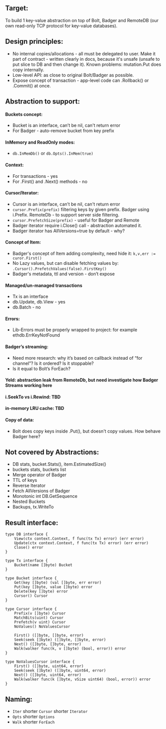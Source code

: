 ## Target: 

To build 1 key-value abstraction on top of Bolt, Badger and RemoteDB (our own read-only TCP protocol for key-value databases).

## Design principles:
- No internal copies/allocations - all must be delegated to user. 
Make it part of contract - written clearly in docs, because it's unsafe (unsafe to put slice to DB and then change it). 
Known problems: mutation.Put does copy internally. 
- Low-level API: as close to original Bolt/Badger as possible.
- Expose concept of transaction - app-level code can .Rollback() or .Commit() at once. 

## Abstraction to support: 

#### Buckets concept:
- Bucket is an interface, can’t be nil, can't return error
- For Badger - auto-remove bucket from key prefix

#### InMemory and ReadOnly modes: 
- `db.InMemDb()` or `db.Opts().InMem(true)` 

#### Context:
- For transactions - yes
- For .First() and .Next() methods - no

#### Cursor/Iterator: 
- Cursor is an interface, can’t be nil, can't return error
- `cursor.Prefix(prefix)` filtering keys by given prefix. Badger using i.Prefix. RemoteDb - to support server side filtering.
- `cursor.PrefetchSize(prefix)` - useful for Badger and Remote
- Badger iterator require i.Close() call - abstraction automated it.
- Badger iterator has AllVersions=true by default - why?

#### Concept of Item:
- Badger's concept of Item adding complexity, need hide it: `k,v,err := curor.First()`
- No Lazy values, but can disable fetching values by: `.Cursor().PrefetchValues(false).FirstKey()`
- Badger's metadata, ttl and version - don’t expose

#### Managed/un-managed transactions
- Tx is an interface
- db.Update, db.View - yes
- db.Batch - no
  
#### Errors: 
- Lib-Errors must be properly wrapped to project: for example ethdb.ErrKeyNotFound

#### Badger’s streaming:
- Need more research: why it’s based on callback instead of  “for channel”? Is it ordered? Is it stoppable? 
- Is it equal to Bolt’s ForEach?

#### Yeld: abstraction leak from RemoteDb, but need investigate how Badger Streams working here
#### i.SeekTo vs i.Rewind: TBD
#### in-memory LRU cache: TBD
#### Copy of data: 
- Bolt does copy keys inside .Put(), but doesn't copy values. How behave Badger here? 

## Not covered by Abstractions:
- DB stats, bucket.Stats(), item.EstimatedSize()
- buckets stats, buckets list
- Merge operator of Badger 
- TTL of keys
- Reverse Iterator
- Fetch AllVersions of Badger
- Monotonic int DB.GetSequence 
- Nested Buckets
- Backups, tx.WriteTo

## Result interface:

```
type DB interface {
	View(ctx context.Context, f func(tx Tx) error) (err error)
	Update(ctx context.Context, f func(tx Tx) error) (err error)
	Close() error
}

type Tx interface {
	Bucket(name []byte) Bucket
}

type Bucket interface {
	Get(key []byte) (val []byte, err error)
	Put(key []byte, value []byte) error
	Delete(key []byte) error
	Cursor() Cursor
}

type Cursor interface {
	Prefix(v []byte) Cursor
	MatchBits(uint) Cursor
	Prefetch(v uint) Cursor
	NoValues() NoValuesCursor

	First() ([]byte, []byte, error)
	Seek(seek []byte) ([]byte, []byte, error)
	Next() ([]byte, []byte, error)
	Walk(walker func(k, v []byte) (bool, error)) error
}

type NoValuesCursor interface {
	First() ([]byte, uint64, error)
	Seek(seek []byte) ([]byte, uint64, error)
	Next() ([]byte, uint64, error)
	Walk(walker func(k []byte, vSize uint64) (bool, error)) error
}
```

## Naming: 
- `Iter` shorter `Cursor` shorter `Iterator`
- `Opts` shorter `Options`
- `Walk` shorter `ForEach`

